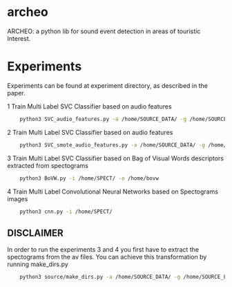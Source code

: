 # archeo
 ARCHEO: a python lib for sound event detection in areas of touristic Interest.

# Experiments
Experiments can be found at experiment directory, as described in the paper.

1 Train Multi Label SVC Classifier based on audio features
```bash
    python3 SVC_audio_features.py -a /home/SOURCE_DATA/ -g /home/SOURCE_LABELS/
```
2 Train Multi Label SVC Classifier based on audio features
```bash
    python3 SVC_smote_audio_features.py -a /home/SOURCE_DATA/ -g /home/SOURCE_LABELS/ -res 2000
```
3 Train Multi Label SVC Classifier based on Bag of Visual Words descriptors extracted from spectograms
```bash
    python3 BoVW.py -i /home/SPECT/ -o /home/bovw
```

4 Train Multi Label Convolutional Neural Networks based on Spectograms images
```bash
    python3 cnn.py -i /home/SPECT/
```

## DISCLAIMER
In order to run the experiments 3 and 4 you first have to extract the spectograms from the av files.
You can achieve this transformation by running make_dirs.py
```bash
    python3 source/make_dirs.py -a /home/SOURCE_DATA/ -g /home/SOURCE_LABELS/ -o /home/SPECT/
```